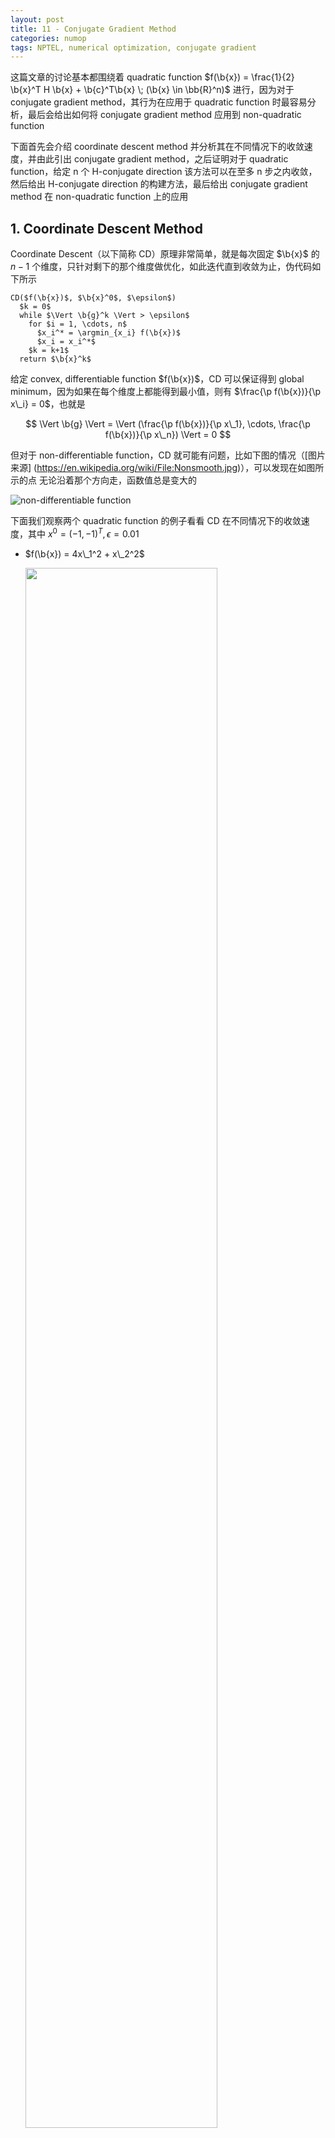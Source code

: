 ```yaml
---
layout: post
title: 11 - Conjugate Gradient Method
categories: numop
tags: NPTEL, numerical optimization, conjugate gradient
---
```


这篇文章的讨论基本都围绕着 quadratic function $f(\b{x}) = \frac{1}{2} \b{x}^T
H \b{x} + \b{c}^T\b{x} \; (\b{x} \in \bb{R}^n)$ 进行，因为对于 conjugate gradient
method，其行为在应用于 quadratic function 时最容易分析，最后会给出如何将
conjugate gradient method 应用到 non-quadratic function

下面首先会介绍 coordinate descent method 并分析其在不同情况下的收敛速度，并由此引出
conjugate gradient method，之后证明对于 quadratic function，给定 n 个 H-conjugate
direction 该方法可以在至多 n 步之内收敛，然后给出 H-conjugate direction
的构建方法，最后给出 conjugate gradient method 在 non-quadratic function
上的应用

## 1. Coordinate Descent Method

Coordinate Descent（以下简称 CD）原理非常简单，就是每次固定 $\b{x}$ 的 $n-1$
个维度，只针对剩下的那个维度做优化，如此迭代直到收敛为止，伪代码如下所示

    CD($f(\b{x})$, $\b{x}^0$, $\epsilon$)
      $k = 0$
      while $\Vert \b{g}^k \Vert > \epsilon$
        for $i = 1, \cdots, n$
          $x_i^* = \argmin_{x_i} f(\b{x})$
          $x_i = x_i^*$
        $k = k+1$
      return $\b{x}^k$

给定 convex, differentiable function $f(\b{x})$，CD 可以保证得到 global
minimum，因为如果在每个维度上都能得到最小值，则有 $\frac{\p f(\b{x})}{\p x\_i}
= 0$，也就是

$$
\Vert \b{g} \Vert = \Vert (\frac{\p f(\b{x})}{\p x\_1}, \cdots,
\frac{\p f(\b{x})}{\p x\_n}) \Vert = 0
$$

但对于 non-differentiable function，CD 就可能有问题，比如下图的情况（[图片来源]
(https://en.wikipedia.org/wiki/File:Nonsmooth.jpg)），可以发现在如图所示的点
无论沿着那个方向走，函数值总是变大的

![non-differentiable function](/resource/conjgrad/nonsmooth.jpg)

下面我们观察两个 quadratic function 的例子看看 CD 在不同情况下的收敛速度，其中
$x^0 = (-1, -1)^T, \epsilon = 0.01$

* $f(\b{x}) = 4x\_1^2 + x\_2^2$ 

    <img style="width:80%" src="/resource/conjgrad/cd1.png" />

* $f(\b{x}) = 4x\_1^2 + x\_2^2 - 2x\_1x\_2$

    <img style="width:80%" src="/resource/conjgrad/cd2.png" />

其中第一个函数用了 2 步就到达了最优点，而第二个函数用了 11 步，造成这种区别的
原因就在于 Hessian matrix，对于第一个函数，其 Hessian
$\begin{pmatrix} 8 & 0 \\\\ 0 & 2 \end{pmatrix}$ 是一个 diagonal matrix
，而第二个函数的 Hessian $\begin{pmatrix} 8 & -2 \\\\ -2 & 2 \end{pmatrix}$
则不是。Hessian 是否为 diagonal matrix 决定了函数的各个变量之间是否有相互影响，
比如第一个函数，两个变量是相互独立的，因此只要分别对两个维度各做一次优化就可以
达到 global minimum，而第二个函数则不行

## 2. Conjugate Gradient Method

如果我们从 descent direction 的角度来考虑，CD 相当于每一步选择 $\b{x}$
的某一维作为 descent direction，因此前后选出的 direction 是 orthogonal
的关系。从上面的讨论中我们知道当 Hessian 为 diagonal matrix 时，这种做法可以在
n 步之内得到最优解，若 Hessian 不是 diagonal matrix 则不能

在这一节中我们将看到，通过构建 H-orthogonal (也叫 H-conjugate) direction，而不是
orthogonal direction 我们可以保证无论 Hessian 是否为 diagonal matrix，都可以在
n 步之内达到最优解，下面我们将 Conjugate Gradient Method 简称为 CG

### 2.1 Conjugate Direction

假设 $\b{d}^0, \b{d}^1, \cdots, \b{d}^{n-1}$ 为已知的 $n$ 个 linear independent
vector，$\b{x}^0$ 为优化的初始点，则任意一个 $\b{x}$ 都可以表示为

$$ \b{x} = \b{x}^0 + \sum\_{i=0}^{n-1} \a^i \b{d}^i \tag{1}$$

其中 $\a^i \in \bb{R}$（把 $\b{x}^0$ 移到左边这个等式就好理解了），记
$D = (\b{d}^0, \b{d}^1, \cdots, \b{d}^{n-1})$，$\b{a} = (\a^0, \a^1, \cdots,
\a^{n-1})$，则 quadratic function 可以表示为

$$
\begin{align\*}
f(\b{x}) = & \frac{1}{2} (\b{x}^0 + D\b{a})^T H (\b{x}^0 + D\b{a}) +
\b{c}^T(\b{x}^0 + D\b{a}) \\\\
= & \frac{1}{2} \b{a}^TD^T H D\b{a} + (H\b{x}^0 + \b{c})^T D\b{a} +
(\frac{1}{2}{\b{x}^0}^T H\b{x}^0 + \b{c}^T\b{x}^0)
\end{align\*}
$$

我们可以把最后的式子看成是一个以 $\b{a}$ 为变量的 quadratic function，其
Hessian 为 $D^THD$，$(D^THD)\_{ij} = {\b{d}^i}^T H\b{d}^j$，如果当 $i\neq j$
时有 ${\b{d}^i}^TH\b{d}^j = 0$，也就是 $D^THD$ 为 diagonal matrix，那我们在这个以
$\b{a}$ 为变量的式子上应用 CD 就可以在 n 步之内得到最优解，其中第 i
步就得到 $\alpha^{i-1}$ 的最优值。如果我们把 $\b{d}^i$ 看成是 descent
direction，根据公式 1，我们就相当于在 n 步之内能得到了 $\b{x}$ 的最优解

实际上，对于上面的式子，我们可以直接求解出 $\a^i$ 的具体形式

$$
\begin{align\*}
& \frac{\p f(\b{x})}{\p \a^i} = 0 \\\\
\Lra \; & {\b{d}^i}^T H\b{d}^i\a^i + (H\b{x}^0 + \b{c})^T\b{d}^i = 0 \\\\
\Lra \; & \a^i = -\frac{(H\b{x}^0 + \b{c})^T\b{d}^i}{ {\b{d}^i}^T H\b{d}^i} \tag{2}
\end{align\*}
$$

所以如果我们能找到一种方法构建 $\b{d}^0, \cdots, \b{d}^{n-1}$ 使得 ${\b{d}^i}^T
H\b{d}^j = 0 \;\; \forall i \neq j$，我们就能在 n 步之内得到最优解

> 满足 $\b{v}^TH\b{u} = 0$ 的两个 vector 被称为 H-conjugate (或 H-orthogonal) vector

当 $H = I$ 时我们就得到了 orthogonal vector，因此 orthogonal vector 是
H-conjugate vector 的特例

Conjugate direction 是存在的，可以验证以 $H$ 的 eigenvector 作为 $\b{d}^0, \cdots,
\b{d}^{n-1}$ 就可以满足 ${\b{d}^i}^T H\b{d}^j = 0 \;\; \forall i \neq j$ 的条件，
当然这种方法构建 conjugate direction 代价大了点，因此 CG 并没有用这种方法，
在后面的小节中我们会看到 CG 是怎么做的

### 2.2 Some Basic Properties

这一小节中列出了一些 conjugate direction 相关的一些性质

> 性质 1：令 $\b{g}^i$ 表示 gradient，则 ${\b{g}^i}^T\b{d}^i = {\b{g}^0}^T\b{d}^i$

* Proof:

    $$
    \begin{align\*}
    & \b{g}^i = H\b{x}^i + \b{c} = H(\b{x}^0 + \sum\_{j=0}^{i-1} \a\_j\b{d}^j) + \b{c}
      = \sum\_{j=0}^{i-1} \a\_j H \b{d}^j + \b{g}^0 \\\\
    \Lra \; & {\b{g}^i}^T\b{d}^i = \sum\_{j=0}^{i-1} \a\_j {\b{d}^j}^T H \b{d}^i + {\b{g}^0}^T\b{d}^i \\\\
    \Lra \; & {\b{g}^i}^T\b{d}^i = {\b{g}^0}^T\b{d}^i (\because {\b{d}^j}^T H \b{d}^i = 0 \; \forall i \neq j)
    \end{align\*}
    $$

根据这一性质，公式 2 中定义的 $\a^i$ 实际上就是 exact line search 的结果

$$
\begin{align\*}
& \nabla\_{\a^i} f(\b{x}^i + \a^i \b{d}^i) = 0 \\\\
\Lra \; & (H(\b{x}^i + \a^i \b{d}^i) + \b{c})^T \b{d}^i = 0 \\\\
\Lra \; & \a^i = -\frac{ {\b{g}^i}^T \b{d}^i}{ {\b{d}^i}^T H \b{d}^i} =
          -\frac{ {\b{g}^0}^T \b{d}^i}{ {\b{d}^i}^T H \b{d}^i} \tag{3}
\end{align\*}
$$

> 性质 2：${\b{g}^i}^T \b{d}^j = 0 \;\; \forall i > j$

* Proof:

    $$
    \begin{align\*}
    {\b{g}^i}^T \b{d}^j = & (H\b{x}^i + \b{c})^T \b{d}^j \\\\
    = & \sum\_{k=0}^{i-1} \a^k {\b{d}^k}^T H \b{d}^j + (H\b{x}^0 + \b{c})^T \b{d}^j \\\\
    = & \a^j{\b{d}^j}^T H \b{d}^j + (H\b{x}^0 + \b{c})^T \b{d}^j
    \end{align\*}
    $$

    代入公式 2 可得最后一个公式等于 0，因此 ${\b{g}^i}^T \b{d}^j = 0$ $\EOP$

> 性质 3：$\b{d}^{0}, \cdots, \b{d}^{n-1}$ 满足 linear independent 关系

* Proof:

    $$
    \begin{align\*}
    \sum\_{i=0}^{n-1} a^i \b{d}^i = 0 \; \Lra \; &
    \sum\_{i=0}^{n-1} a^i {\b{d}^j}^T H \b{d}^i = 0 \;\; \forall j = 0, \cdots, n-1\\\\
    \Lra \; & a^j {\b{d}^j}^T H \b{d}^j = 0 \\\\
    \Lra \; & a^j = 0 \;\; \forall j = 0, \cdots, n-1
    \end{align\*}
    $$

> 性质 4：令 $\c{B}^k = \span\\{ \b{d}^0, \b{d}^1, \cdots, \b{d}^{k-1} \\},
> \b{x}^k = \b{x}^0 + \sum\_{i=0}^{k-1} \a^i \b{d}^i \;\; (k \leq n)$，则
> $$\b{x}^k = \argmin\_{\b{x} \in \b{x}^0 + \c{B}^k} f(\b{x})$$

* Proof:

    任何一个 $\b{x}^0 + \c{B}^k$ 中的点都可以表示为 $\b{x}^0 + \sum\_{i=0}^{k-1}
    u^i \b{d}^i, u \in \bb{R}$，所以这个性质等价于

    $$
    \begin{align\*}
    & f(\b{x}^0 + \sum\_{i=0}^{k-1} \a^i \b{d}^i) \leq f(\b{x}^0 + \sum\_{i=0}^{k-1} u^i \b{d}^i) \\\\
    \Llra & \frac{1}{2} (\b{x}^0 + \sum\_{i=0}^{k-1} \a^i \b{d}^i)^T H (\b{x}^0 +
            \sum\_{i=0}^{k-1} \a^i \b{d}^i) + \b{c}^T(\b{x}^0 +
            \sum\_{i=0}^{k-1} \a^i \b{d}^i) \leq \\\\
          & \frac{1}{2} (\b{x}^0 + \sum\_{i=0}^{k-1} u^i \b{d}^i)^T H (\b{x}^0 +
            \sum\_{i=0}^{k-1} u^i \b{d}^i) + \b{c}^T(\b{x}^0 +
            \sum\_{i=0}^{k-1} u^i \b{d}^i) \\\\
    \Llra & \frac{1}{2}(\sum\_{i=0}^{k-1} \a^i \b{d}^i)^T H (\sum\_{i=0}^{k-1} \a^i \b{d}^i) + 
            (H\b{x}^0 + \b{c})^T \sum\_{i=0}^{k-1} \a^i \b{d}^i \leq \\\\
          & \frac{1}{2}(\sum\_{i=0}^{k-1} u^i \b{d}^i)^T H (\sum\_{i=0}^{k-1} u^i \b{d}^i) + 
            (H\b{x}^0 + \b{c})^T \sum\_{i=0}^{k-1} u^i \b{d}^i \\\\
    \Llra & \sum\_{i=0}^{k-1} (\frac{1}{2} {\a^i}^2 {\b{d}^i}^T H \b{d}^i + \a^i {\b{g}^0}^T \b{d}^i) \leq
            \sum\_{i=0}^{k-1} (\frac{1}{2} {u^i}^2 {\b{d}^i}^T H \b{d}^i + u^i {\b{g}^0}^T \b{d}^i) \\\\
    \Llra & \sum\_{i=0}^{k-1} (\frac{1}{2} {\a^i}^2 {\b{d}^i}^T H \b{d}^i + \a^i {\b{g}^i}^T \b{d}^i) \leq
            \sum\_{i=0}^{k-1} (\frac{1}{2} {u^i}^2 {\b{d}^i}^T H \b{d}^i + u^i {\b{g}^i}^T \b{d}^i) \tag{4}
    \end{align\*}
    $$

    所以只要不等式 3 成立，则该性质就成立

    从前面的讨论中我们知道，$\alpha^i$ 是通过 exact line search 得到的，所以有

    $$ f(\b{x}^i + \a^i \b{d}^i) \leq f(\b{x}^i + u^i\b{d}^i) $$

    通过展开这个不等式，可得

    $$
    \frac{1}{2} {\a^i}^2 {\b{d}^i}^T H \b{d}^i + \a^i {\b{g}^i}^T \b{d}^i \leq
    \frac{1}{2} {u^i}^2 {\b{d}^i}^T H \b{d}^i + u^i {\b{g}^i}^T \b{d}^i
    $$

    对该不等式从 $0$ 到 $k-1$ 做个累加就得到了不等式 3 $\EOP$

性质 4 又被成为 Expanding Subspace Theorem，它告诉我们 CG 的每一步得到的点都是
之前所有的 conjugate direction 覆盖的空间中的最优点，当 $k = n$ 时，我们就必然能得到
$\bb{R}^n$ 中的最优点

### 2.3 Creating Conjugate Direction

我们知道通过 Gram-Schmidt Procedure 可以将 $n$ 个 linear independent vector
转化为 orthogonal vector，其实用类似的方法我们也可以得到 H-conjugate vector，
这种方法也被称为 Conjugate Gram-Schmidt Procedure

假设存在 $n$ 个 linear independent vector $\b{v}^0, \cdots, \b{v}^{n-1}$，
我们可以按以下方法构建出 H-conjugate vector $\b{d}^0, \cdots, \b{d}^{n-1}$

* $\b{d}^0 = \b{v}^0$
* $\b{d}^i = \b{v}^i + \sum\_{k=0}^{i-1} \beta^k \b{d}^k$

对于系数 $\beta$，根据 ${\b{d}^i}^T H\b{d}^j = 0 \; \forall i \neq j$，有

$$
\begin{align\*}
& {\b{d}^j}^T H \b{d}^i = {\b{d}^j}^T H \b{v}^i + \sum\_{k=0}^{i-1} \beta^k
  {\b{d}^j}^T H \b{d}^k \\\\
\Lra \; & 0 = {\b{d}^j}^T H \b{v}^i + \beta^j {\b{d}^j}^T H \b{d}^j \\\\
\Lra \; & \beta^j = -\frac{ {\b{d}^j}^T H \b{v}^i}{ {\b{d}^j}^T H \b{d}^j}
\end{align\*}
$$

最后的问题就是如何得到一组 linear independent 的 $\b{v}$，答案就是用
gradient，为什么 gradient 是 linear independent 的呢？首先令 $\b{d}^0 =
-\b{g}^0$（之所以有负号是因为 negative gradient 是 descent direction），根据
2.2 性质 2 ${\b{g}^1}^T \b{d}^0 = 0$，也就是
${\b{g}^1}^T \b{g}^0 = 0$，所以 $\b{g}^1$ 和 $\b{g}^0$ linear independent，
这也就可以基于 $-\b{g}^1$ 构建 $\b{d}^1$，这样 ${\b{g}^2}^T \b{d}^1 = 0,
{\b{g}^2}^T \b{d}^0 = 0$，而 $\span\\{\b{g}^0, \b{g}^1\\} = \span\\{\b{d}^0,
\b{d}^1\\}$，所以 $\b{g}^2$ 和 $\b{g}^0, \b{g}^1$ 也是 linear independent
的，同理以此类推，$\b{g}^0, \cdots, \b{g}^{n-1}$ 都是 linear independent
关系（当然也有可能出现 $\b{g}^i = 0\; i < n$ 的情况，但无所谓，
因为遇到这种情况优化可以停止了，你已经到最优点了）这样就有

$$
\b{d}^i = -\b{g}^i + \sum\_{k=0}^{i-1}
\frac{ {\b{d}^k}^T H \b{g}^i}{ {\b{d}^k}^T H \b{d}^k} \b{d}^k \tag{5}
$$

对于 quadratic function $f(\b{x})$，这个式子可以进一步简化。由于 $\b{x}^{i+1}
= \b{x}^i + \a^i\b{d}^i$，所以 $\b{g}^{i+1} = \b{g}^i + \a^i H\b{d}^i$，这样

$$H\b{d}^i = \frac{\b{g}^{i+1} - \b{g}^i}{\a^i}$$

代入公式 4 有

$$
\b{d}^i = -\b{g}^i + \sum\_{k=0}^{i-1}
\frac{ {\b{g}^i}^T (\b{g}^{k+1} - \b{g}^k) }{ {\b{d}^k}^T (\b{g}^{k+1} -
\b{g}^k)} \b{d}^k \tag{6}
$$

根据 2.2 中的性质，上面这个公式中显然包含了很多等于 0 的项，去掉之后有

$$
\b{d}^i = -\b{g}^i + \frac{ {\b{g}^i}^T \b{g}^i }{ {\b{d}^{i-1}}^T \b{g}^{i-1}} \b{d}^{i-1}
$$

代入 $\b{d}^{i-1} = -\b{g}^{i-1} + \beta^{i-1} \b{d}^{i-1}$，最后变为

$$
\b{d}^i = -\b{g}^i + \frac{ {\b{g}^i}^T \b{g}^i }{ {\b{g}^{i-1}}^T
\b{g}^{i-1}} \b{d}^{i-1} \tag{7}
$$

公式 5 相对于 4 简单了很多，第 $i$ 个 direction 只依赖于第 $i-1$ 个 direction
的信息，这样实现的时候保存的信息就要少很多

### 2.4 Algorithm

公式 3 给出了 step length 的计算公式，公式 6 给出了 descent direction
的计算公式，这样 CG 算法的核心部分都已经明确了，下面给出算法的伪代码

    Input: $\b{x}^0, \epsilon$
    $k = 0$
    $\b{d}^0 = -\b{g}^0$
    while $\Vert \b{g}^k \Vert > \epsilon$
      $\a^k = -\frac{ {\b{g}^k}^T \b{d}^k}{ {\b{d}^k}^T H \b{d}^k}$
      $\b{x}^{k+1} = \b{x}^k + \a^k \b{d}^k$
      $\b{g}^{k+1} = H\b{x}^{k+1} + \b{c}$
      $\beta^k = \frac{ {\b{g}^{k+1}}^T \b{g}^{k+1} }{ {\b{g}^k}^T \b{g}^k}$
      $\b{d}^{k+1} = -\b{g}^{k+1} +  \beta^k \b{d}^k$
      $k = k + 1$
    Output: $\b{x}^k$

下面看看 CG 在 $f(\b{x}) = 4x\_1^2 + x\_2^2 - 2x\_1x\_2$ 上的应用效果

<img style="width:80%" src="/resource/conjgrad/cg.png" />

可以发现 CG 在两步之内就到达了最优点，图中的两个方向也就是 H-conjugate direction

### 2.5 CG for Non-quadratic Function

首先我们看看 CG 应用到 non-quadratic function 的伪代码

    Input: $\b{x}^0, \epsilon$
    $k = 0$
    $\b{d}^0 = -\b{g}^0$
    while $\Vert \b{g}^k \Vert > \epsilon$
      determine $\a^k$ with line search
      $\b{x}^{k+1} = \b{x}^k + \a^k \b{d}^k$
      compute $\b{g}^k$
      If $k < n - 1$
        determine $\beta^k$
        $\b{d}^{k+1} = -\b{g}^{k+1} + \beta^k \b{d}^k$
        $k = k + 1$
      else
        $\b{x}^0 = \b{x}^{k+1}$
        $\b{d}^0 = -\b{g}^{k+1}$
        $k = 0$
    Output: $\b{x}^k$

对比 quadratic function 的情况，主要有三个地方不同：

* $\a^k$ 的计算

    对于 non-quadratic function，很可能 exact line search 是做不到的，
    因此需要其他的 line search 的方法，比如 wolfe condition 之类的

* $\beta^k$ 的计算

    由于 quadratic function 的特殊性，我们有了 $\beta^k$ 的简单形式，但由于
    non-quadratic function 的复杂以及兼顾计算的方便，我们只能对 $\beta^k$
    做近似，常用的方法有 3 种

    * Fletcher-Reeves method
      $$\beta^k\_{FR} = \frac{ {\b{g}^k}^T \b{g}^k}{ {\b{g}^{k-1}}^T \b{g}^{k-1}}$$
    * Polak-Ribiere method
      $$\beta^k\_{PR} = \frac{ {\b{g}^k}^T (\b{g}^k - \b{g}^{k-1})}{ {\b{g}^{k-1}}^T \b{g}^{k-1}}$$
    * Hestenes-Steifel method
      $$\beta^k\_{HS} = \frac{ {\b{g}^k}^T (\b{g}^k - \b{g}^{k-1})}{ (\b{g}^k - \b{g}^{k-1})^T \b{d}^{k-1}}$$

    对比公式 6，可以发现这 3 种方法都是不同程度的近似，其中 $\beta^k\_{FR}$
    其实就是 quadratic function 中使用的 $\beta^k$

    关于 $\beta^k\_{HS}$，它还有一点比较有意思，就是它跟 lBFGS 还能攀上点关系，
    从 [Quasi Newton Method](/nnumop/2014/07/13/NP-10-quasi-newton/)
    这篇笔记中我们知道

    $$
    B^k = B + (1 + \frac{\gamma^T B \gamma}{\delta^T \gamma}) \frac{\delta
    \delta^T}{\delta^T \gamma} - (\frac{\delta \gamma^T B + (\delta \gamma^T B)^T}
    {\delta^T \gamma})
    $$

    如果令 $B = I$，则 $B^k$ 就相当于 m = 1 情况下的 lBFGS 中使用的 $B^k$，
    如果同时使用 exact line search，则 ${\delta^{k-1}}^T\b{g}^k = 0$，则有

    $$
    \b{d}^k\_{lBFGS} = -B^k\b{g}^k = -\b{g}^k + \frac{\delta \gamma^T \b{g}^k}
    {\delta^T \gamma} = -\b{g}^k + \frac{ {\b{g}^k}^T (\b{g}^k - \b{g}^{k-1})}
    { (\b{g}^k - \b{g}^{k-1})^T \b{d}^{k-1}} \b{d}^{k-1}
    $$

    可以发现 $\b{d}^{k-1}$ 前面的系数就是 $\beta^k\_{HS}$

* $\b{d}$ 的重新初始化

    对应于 else 下面的那段代码。这么做是有原因的，因为对于 non-quadratic
    function，$\b{d}^{k+1} = -\b{g}^{k+1} + \beta^k \b{d}^k$ 并不能保证得到
    descent direction，所以加上 else 下面那段代码至少保证每 n 步迭代内至少有
    一步方向确实是下降的

对于 non-quadratic function，CG 对 line search 比较敏感

## 3. Reference

1. [Coordinate Descent](https://www.cs.cmu.edu/~ggordon/10725-F12/slides/25-coord-desc.pdf)

